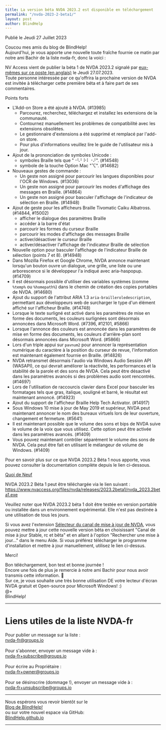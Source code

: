 ```yaml
---
title: La version béta NVDA 2023.2 est disponible en téléchargement
permalink: "/nvda-2023-2-beta1/"
layout: post
author: BlindHelp
---
```


<footer>Publié le Jeudi 27 Juillet 2023</footer>


Coucou mes amis du blog de BlindHelp!    
Aujourd'hui, je vous apporte une nouvelle toute fraîche fournie ce matin par notre ami Bachir de la liste nvda-fr, donc la voici :    

NV Access vient de publier la béta 1 de NVDA 2023.2 signalé par [eux-mêmes sur ce poste (en anglais)](https://www.nvaccess.org/post/nvda-2023-2beta1/) le Jeudi 27.07.2023.    
Toute personne intéressée par ce qu'offrira la prochaine version de NVDA est invitée à télécharger cette première béta et à faire part de ses commentaires.    

Points forts    

- L'Add-on Store a été ajouté à NVDA. (#13985)
  - Parcourez, recherchez, téléchargez et installez les extensions de la communauté.
  - Contournez manuellement les problèmes de compatibilité avec les extensions obsolètes.
  - Le gestionnaire d'extensions a été supprimé et remplacé par l'add-on store.
  - Pour plus d'informations veuillez lire le guide de l'utilisateur mis à jour.
- Ajout de la prononciation de symboles Unicode :
  - symboles Braille tels que "⠐⠣⠃⠗⠇⠐⠜". (#14548)
  - symbole de la touche Option Mac "⌥". (#14682)
- Nouveaux gestes de commande :
  - Un geste non assigné pour parcourir les langues disponibles pour l'OCR de Windows. (#13036)
  - Un geste non assigné pour parcourir les modes d'affichage des messages en Braille. (#14864)
  - Un geste non assigné pour basculer l'affichage de l'indicateur de sélection en Braille. (#14948)
- Ajout de geste pour les afficheurs Braille Tivomatic Caiku Albatross. (#14844, #15002)
  - afficher le dialogue des paramètres Braille
  - accéder à la barre d'état
  - parcourir les formes du curseur Braille
  - parcourir les modes d'affichage des messages Braille
  - activer/désactiver le curseur Braille
  - activer/désactiver l'affichage de l'indicateur Braille de sélection
- Nouvelle option pour basculer l'affichage de l'indicateur Braille de sélection (points 7 et 8). (#14948)
- Dans Mozilla Firefox et Google Chrome, NVDA annonce maintenant lorsqu'un bouton ouvre un dialogue, une grille, une liste ou une arborescence si le développeur l'a indiqué avec aria-haspopup. (#14709)
- Il est désormais possible d'utiliser des variables systèmes (comme ``%temp%`` ou ``%homepath%``) dans le chemin de création des copies portables de NVDA. (#14680)
- Ajout du support de l'attribut ARIA 1.3 ``aria-brailleroledescription``, permettant aux développeurs web de surcharger le type d'un élément affiché sur l'afficheur Braille. (#14748)
- Lorsque le texte surligné est activé dans les paramètres de mise en forme des documents, les couleurs surlignées sont désormais annoncées dans Microsoft Word. (#7396, #12101, #5866)
- Lorsque l'annonce des couleurs est annoncée dans les paramètres de mise en forme des documents, les couleurs d'arrière-plan sont désormais annoncées dans Microsoft Word. (#5866)
- Lors d'un triple appui sur ``pavnum2`` pour annoncer la représentation numérique du caractère à la position du curseur de revue, l'information est maintenant également fournie en Braille. (#14826)
- NVDA retransmet désormais l'audio via Windows Audio Session API (WASAPI), ce qui devrait améliorer la réactivité, les performances et la stabilité de la parole et des sons de NVDA.
Cela peut être désactivé dans les paramètres avancés si des problèmes audio sont rencontrés. (#14697)
- Lors de l'utilisation de raccourcis clavier dans Excel pour basculer les formatages tels que gras, italique, souligné et barré, le résultat est maintenant annoncé. (#14923)
- Ajout du support de l'afficheur Braille Help Tech Activator. (#14917)
- Sous Windows 10 mise à jour de May 2019 et supérieur, NVDA peut maintenant annoncer le nom des bureaux virtuels lors de leur ouverture, changement et fermeture. (#5641)
- Il est maintenant possible que le volume des sons et bips de NVDA suive le volume de la voix que vous utilisez.
Cette option peut être activée dans les paramètres avancés. (#1409)
- Vous pouvez maintenant contrôler séparément le volume des sons de NVDA.
Cela peut être fait en utilisant le mélangeur de volume de Windows. (#1409)

Pour en savoir plus sur ce que NVDA 2023.2 Béta 1 nous apporte, vous pouvez consulter la documentation complète depuis le lien ci-dessous.

[Quoi de Neuf](https://www.nvaccess.org/files/nvda/releases/2023.2beta1/documentation/fr/changes.html)

NVDA 2023.2 Béta 1 peut être téléchargée via le lien suivant : <https://www.nvaccess.org/files/nvda/releases/2023.2beta1/nvda_2023.2beta1.exe>

Veuillez noter que NVDA 2023.2 béta 1 doit être testée en version portable ou installée dans un environnement expérimental. Elle n'est pas destinée à une utilisation de tous les jours.    

Si vous avez l'extension [Sélecteur du canal de mise à jour de NVDA](https://blindhelp.github.io/updateChannel/), vous pouvez mettre à jour cette nouvelle version bêta en choisissant "Canal de mise à jour Stable, rc et bêta" et en allant à l'option "Rechercher une mise à jour..." dans le menu Aide. Si vous préférez télécharger le programme d'installation et mettre à jour manuellement, utilisez le lien ci-dessus.

Merci!  

Bon téléchargement, bon test et bonne journée !    
Encore une fois de plus je remercie à notre ami Bachir pour nous avoir transmis cette information. 🤝    
Sur ce, je vous souhaite une très bonne utilisation DE votre lecteur d'écran NVDA gratuit et Open-source pour Microsoft Windows! :)    
@+    
BlindHelp!    

---

# Liens utiles de la liste NVDA-fr #

Pour publier un message sur la liste :    
[nvda-fr@groups.io](mailto:nvda-fr@groups.io)    
<br>
Pour s'abonner, envoyer un message vide à :    
[nvda-fr+subscribe@groups.io](mailto:nvda-fr+subscribe@groups.io)    
<br>
Pour écrire au Propriétaire :    
[nvda-fr+owner@groups.io](mailto:nvda-fr+owner@groups.io)    
<br>
Pour se désinscrire (dommage !), envoyer un message vide à :    
[nvda-fr+unsubscribe@groups.io](mailto:nvda-fr+unsubscribe@groups.io)    

---

Nous espérons vous revoir bientôt sur le      
[Blog de BlindHelp!](http://blindhelp.blogspot.fr/)                    
ou sur  votre nouvel espace via GitHub:                     
[BlindHelp.github.io](https://blindhelp.github.io)                    

---
